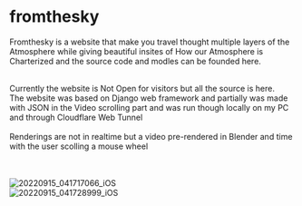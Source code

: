 # fromthesky
Fromthesky is a website that make you travel thought multiple layers of the Atmosphere while giving beautiful insites of How our Atmosphere is Charterized
and the source code and modles can be founded here.
<br><br>

Currently the website is Not Open for visitors but all the source is here.
<br>
The website was based on Django web framework and partially was made with JSON in the Video scrolling part and was run though locally on my PC and through Cloudflare Web Tunnel 
<br><br>
Renderings are not in realtime but a video pre-rendered in Blender and time with the user scolling a mouse wheel

<br><br>
![20220915_041717066_iOS](https://github.com/ArtyTBcat/fromthesky/assets/77570219/99c1426c-22ac-4da3-a161-f9482680524d)
<br>
![20220915_041728999_iOS](https://github.com/ArtyTBcat/fromthesky/assets/77570219/ef76f98e-c356-4f66-b8fd-c8d85a6e39c9)

